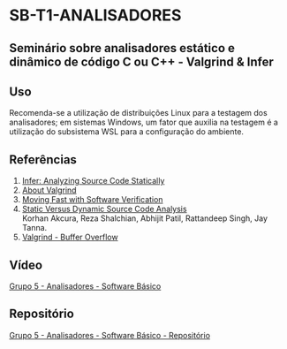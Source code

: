 # SB-T1-ANALISADORES
## Seminário sobre analisadores estático e dinâmico de código C ou C++ - Valgrind &amp; Infer

## Uso
Recomenda-se a utilização de distribuições Linux para a testagem dos analisadores; em sistemas Windows, um fator 
que auxilia na testagem é a utilização do subsistema WSL para a configuração do ambiente.

## Referências

1. [Infer: Analyzing Source Code Statically](https://fbinfer.com/docs/about-Infer)
2. [About Valgrind](https://valgrind.org/info/about.html)
3. [Moving Fast with Software Verification](https://research.facebook.com/file/892640211665108/publication00124_download0001.pdf)  
4. [Static Versus Dynamic Source Code Analysis](https://www.researchgate.net/publication/335173360_Static_Versus_Dynamic_Source_Code_Analysis)  
   Korhan Akcura, Reza Shalchian, Abhijit Patil, Rattandeep Singh, Jay Tanna.
5. [Valgrind - Buffer Overflow](https://www.cnblogs.com/xjsxjtu/p/4539028.html)

## Vídeo
[Grupo 5 - Analisadores - Software Básico](https://youtu.be/uymR7HOd28s)

## Repositório
[Grupo 5 - Analisadores - Software Básico - Repositório](https://github.com/jpantonow/SB-T1-ANALISADORES)
